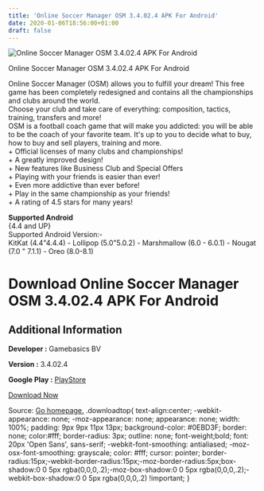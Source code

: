 ```yaml
---
title: 'Online Soccer Manager OSM 3.4.02.4 APK For Android'
date: 2020-01-06T18:56:00+01:00
draft: false
---
```


![Online Soccer Manager OSM 3.4.02.4 APK For Android](https://i1.wp.com/apkhome.net/wp-content/uploads/2018/06/Online-Soccer-Manager-OSM-3.4.02.4.png "Online Soccer Manager OSM 3.4.02.4 APK For Android")

  

Online Soccer Manager OSM 3.4.02.4 APK For Android

Online Soccer Manager (OSM) allows you to fulfill your dream! This free game has been completely redesigned and contains all the championships and clubs around the world.  
Choose your club and take care of everything: composition, tactics, training, transfers and more!  
OSM is a football coach game that will make you addicted: you will be able to be the coach of your favorite team. It's up to you to decide what to buy, how to buy and sell players, training and more.  
\+ Official licenses of many clubs and championships!  
\+ A greatly improved design!  
\+ New features like Business Club and Special Offers  
\+ Playing with your friends is easier than ever!  
\+ Even more addictive than ever before!  
\+ Play in the same championship as your friends!  
\+ A rating of 4.5 stars for many years!

**Supported Android**  
{4.4 and UP}  
Supported Android Version:-  
KitKat (4.4"4.4.4) - Lollipop (5.0"5.0.2) - Marshmallow (6.0 - 6.0.1) - Nougat (7.0 " 7.1.1) - Oreo (8.0-8.1)

Download Online Soccer Manager OSM 3.4.02.4 APK For Android
===========================================================

Additional Information
----------------------

**Developer :** Gamebasics BV

**Version :** 3.4.02.4

**Google Play :** [PlayStore](https://play.google.com/store/apps/details?id=com.gamebasics.osm)

  

[Download Now](https://store4app.co/post/online-soccer-manager-osm-3-4-02-4-apk-for-android_1573672019)

  
Source: [Go homepage.](https://store4app.co/post/online-soccer-manager-osm-3-4-02-4-apk-for-android_1573672019) .downloadtop{ text-align:center; -webkit-appearance: none; -moz-appearance: none; appearance: none; width: 100%; padding: 9px 9px 11px 13px; background-color: #0EBD3F; border: none; color:#fff; border-radius: 3px; outline: none; font-weight;bold; font: 20px 'Open Sans', sans-serif; -webkit-font-smoothing: antialiased; -moz-osx-font-smoothing: grayscale; color: #fff; cursor: pointer; border-radius:15px;-webkit-border-radius:15px;-moz-border-radius:5px;box-shadow:0 0 5px rgba(0,0,0,.2);-moz-box-shadow:0 0 5px rgba(0,0,0,.2);-webkit-box-shadow:0 0 5px rgba(0,0,0,.2) !important; }